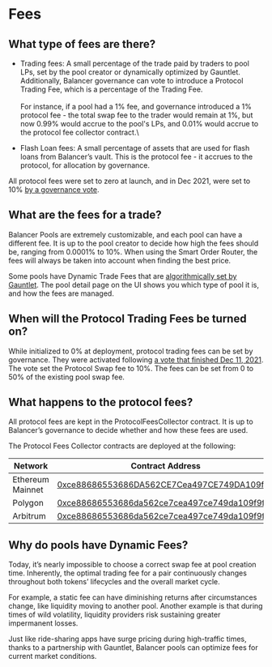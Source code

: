 # Fees

## What type of fees are there?

* Trading fees: A small percentage of the trade paid by traders to pool LPs, set by the pool creator or dynamically optimized by Gauntlet. Additionally, Balancer governance can vote to introduce a Protocol Trading Fee, which is a percentage of the Trading Fee.\
  \
  For instance, if a pool had a 1% fee, and governance introduced a 1% protocol fee - the total swap fee to the trader would remain at 1%, but now 0.99% would accrue to the pool's LPs, and 0.01% would accrue to the protocol fee collector contract.\

* Flash Loan fees: A small percentage of assets that are used for flash loans from Balancer’s vault. This is the protocol fee - it accrues to the protocol, for allocation by governance.

All protocol fees were set to zero at launch, and in Dec 2021, were set to 10% [by a governance vote](https://vote.balancer.fi/#/proposal/0xf6238d70f45f4dacfc39dd6c2d15d2505339b487bbfe014457eba1d7e4d603e3).

## What are the fees for a trade?

Balancer Pools are extremely customizable, and each pool can have a different fee. It is up to the pool creator to decide how high the fees should be, ranging from 0.0001% to 10%. When using the Smart Order Router, the fees will always be taken into account when finding the best price.

Some pools have Dynamic Trade Fees that are [algorithmically set by Gauntlet](https://medium.com/gauntlet-networks/balancer-v2-pools-trading-fee-methodology-7a65df671b8c). The pool detail page on the UI shows you which type of pool it is, and how the fees are managed.

## When will the Protocol Trading Fees be turned on?

While initialized to 0% at deployment, protocol trading fees can be set by governance. They were activated following [a vote that finished Dec 11, 2021](https://vote.balancer.fi/#/proposal/0xf6238d70f45f4dacfc39dd6c2d15d2505339b487bbfe014457eba1d7e4d603e3). The vote set the Protocol Swap fee to 10%. The fees can be set from 0 to 50% of the existing pool swap fee.

## What happens to the protocol fees?

All protocol fees are kept in the ProtocolFeesCollector contract. It is up to Balancer’s governance to decide whether and how these fees are used.

The Protocol Fees Collector contracts are deployed at the following:

| Network          | Contract Address                                                                                                         |
| ---------------- | ------------------------------------------------------------------------------------------------------------------------ |
| Ethereum Mainnet | [0xce88686553686DA562CE7Cea497CE749DA109f9F](https://etherscan.io/address/0xce88686553686da562ce7cea497ce749da109f9f)    |
| Polygon          | [0xce88686553686da562ce7cea497ce749da109f9f](https://polygonscan.com/address/0xce88686553686da562ce7cea497ce749da109f9f) |
| Arbitrum         | [0xce88686553686da562ce7cea497ce749da109f9f](https://arbiscan.io/address/0xce88686553686da562ce7cea497ce749da109f9f)     |

## Why do pools have Dynamic Fees?

Today, it’s nearly impossible to choose a correct swap fee at pool creation time. Inherently, the optimal trading fee for a pair continuously changes throughout both tokens’ lifecycles and the overall market cycle.

For example, a static fee can have diminishing returns after circumstances change, like liquidity moving to another pool. Another example is that during times of wild volatility, liquidity providers risk sustaining greater impermanent losses.

Just like ride-sharing apps have surge pricing during high-traffic times, thanks to a partnership with Gauntlet, Balancer pools can optimize fees for current market conditions.
